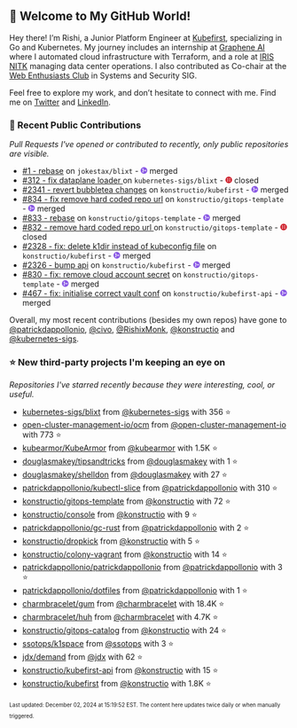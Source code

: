 <!-- DO NOT EDIT THIS FILE DIRECTLY! This file was automatically generated from the tool in this repo. -->

## 🌟 Welcome to My GitHub World!

Hey there! I’m Rishi, a Junior Platform Engineer at [Kubefirst](https://kubefirst.io/), specializing in Go and Kubernetes. My journey includes an internship at [Graphene AI](https://grapheneai.com/) where I automated cloud infrastructure with Terraform, and a role at [IRIS NITK](https://iris.nitk.ac.in/hrms/) managing data center operations. I also contributed as Co-chair at the [Web Enthusiasts Club](https://webclub.nitk.ac.in/) in Systems and Security SIG.

Feel free to explore my work, and don’t hesitate to connect with me. Find me on [Twitter](https://x.com/RishixMonk) and [LinkedIn](https://www.linkedin.com/in/mrrishi373/).
### 🚀 Recent Public Contributions

*Pull Requests I've opened or contributed to recently, only public repositories are visible.*


* [#1 - rebase](https://github.com/jokestax/blixt/pull/1) on `jokestax/blixt` - <img src="images/github-merged.png" width="12px" height="12px"> merged
* [#312 - fix dataplane loader ](https://github.com/kubernetes-sigs/blixt/pull/312) on `kubernetes-sigs/blixt` - <img src="images/github-closed.png" width="12px" height="12px"> closed
* [#2341 - revert bubbletea changes](https://github.com/konstructio/kubefirst/pull/2341) on `konstructio/kubefirst` - <img src="images/github-merged.png" width="12px" height="12px"> merged
* [#834 - fix remove hard coded repo url](https://github.com/konstructio/gitops-template/pull/834) on `konstructio/gitops-template` - <img src="images/github-merged.png" width="12px" height="12px"> merged
* [#833 - rebase](https://github.com/konstructio/gitops-template/pull/833) on `konstructio/gitops-template` - <img src="images/github-merged.png" width="12px" height="12px"> merged
* [#832 - remove hard coded repo url ](https://github.com/konstructio/gitops-template/pull/832) on `konstructio/gitops-template` - <img src="images/github-closed.png" width="12px" height="12px"> closed
* [#2328 - fix: delete k1dir instead of kubeconfig file](https://github.com/konstructio/kubefirst/pull/2328) on `konstructio/kubefirst` - <img src="images/github-merged.png" width="12px" height="12px"> merged
* [#2326 - bump api](https://github.com/konstructio/kubefirst/pull/2326) on `konstructio/kubefirst` - <img src="images/github-merged.png" width="12px" height="12px"> merged
* [#830 - fix: remove cloud account secret](https://github.com/konstructio/gitops-template/pull/830) on `konstructio/gitops-template` - <img src="images/github-merged.png" width="12px" height="12px"> merged
* [#467 - fix: initialise correct vault conf](https://github.com/konstructio/kubefirst-api/pull/467) on `konstructio/kubefirst-api` - <img src="images/github-merged.png" width="12px" height="12px"> merged

Overall, my most recent contributions (besides my own repos) have gone to 
[@patrickdappollonio](https://github.com/patrickdappollonio),
[@civo](https://github.com/civo),
[@RishixMonk](https://github.com/RishixMonk),
[@konstructio](https://github.com/konstructio)
and [@kubernetes-sigs](https://github.com/kubernetes-sigs).
### ⭐ New third-party projects I'm keeping an eye on

*Repositories I've starred recently because they were interesting, cool, or useful.*


* [kubernetes-sigs/blixt](https://github.com/kubernetes-sigs/blixt) from [@kubernetes-sigs](https://github.com/kubernetes-sigs) with 356 ⭐️
* [open-cluster-management-io/ocm](https://github.com/open-cluster-management-io/ocm) from [@open-cluster-management-io](https://github.com/open-cluster-management-io) with 773 ⭐️
* [kubearmor/KubeArmor](https://github.com/kubearmor/KubeArmor) from [@kubearmor](https://github.com/kubearmor) with 1.5K ⭐️
* [douglasmakey/tipsandtricks](https://github.com/douglasmakey/tipsandtricks) from [@douglasmakey](https://github.com/douglasmakey) with 1 ⭐️
* [douglasmakey/shelldon](https://github.com/douglasmakey/shelldon) from [@douglasmakey](https://github.com/douglasmakey) with 27 ⭐️
* [patrickdappollonio/kubectl-slice](https://github.com/patrickdappollonio/kubectl-slice) from [@patrickdappollonio](https://github.com/patrickdappollonio) with 310 ⭐️
* [konstructio/gitops-template](https://github.com/konstructio/gitops-template) from [@konstructio](https://github.com/konstructio) with 72 ⭐️
* [konstructio/console](https://github.com/konstructio/console) from [@konstructio](https://github.com/konstructio) with 9 ⭐️
* [patrickdappollonio/gc-rust](https://github.com/patrickdappollonio/gc-rust) from [@patrickdappollonio](https://github.com/patrickdappollonio) with 2 ⭐️
* [konstructio/dropkick](https://github.com/konstructio/dropkick) from [@konstructio](https://github.com/konstructio) with 5 ⭐️
* [konstructio/colony-vagrant](https://github.com/konstructio/colony-vagrant) from [@konstructio](https://github.com/konstructio) with 14 ⭐️
* [patrickdappollonio/patrickdappollonio](https://github.com/patrickdappollonio/patrickdappollonio) from [@patrickdappollonio](https://github.com/patrickdappollonio) with 3 ⭐️
* [patrickdappollonio/dotfiles](https://github.com/patrickdappollonio/dotfiles) from [@patrickdappollonio](https://github.com/patrickdappollonio) with 1 ⭐️
* [charmbracelet/gum](https://github.com/charmbracelet/gum) from [@charmbracelet](https://github.com/charmbracelet) with 18.4K ⭐️
* [charmbracelet/huh](https://github.com/charmbracelet/huh) from [@charmbracelet](https://github.com/charmbracelet) with 4.7K ⭐️
* [konstructio/gitops-catalog](https://github.com/konstructio/gitops-catalog) from [@konstructio](https://github.com/konstructio) with 24 ⭐️
* [ssotops/k1space](https://github.com/ssotops/k1space) from [@ssotops](https://github.com/ssotops) with 3 ⭐️
* [jdx/demand](https://github.com/jdx/demand) from [@jdx](https://github.com/jdx) with 62 ⭐️
* [konstructio/kubefirst-api](https://github.com/konstructio/kubefirst-api) from [@konstructio](https://github.com/konstructio) with 15 ⭐️
* [konstructio/kubefirst](https://github.com/konstructio/kubefirst) from [@konstructio](https://github.com/konstructio) with 1.8K ⭐️

<sup><sub>Last updated: December 02, 2024 at 15:19:52 EST. The content here updates twice daily or when manually triggered.</sup></sub>